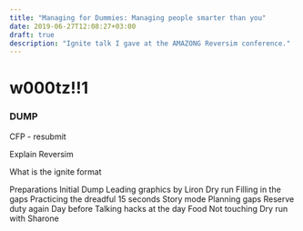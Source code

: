 ```yaml
---
title: "Managing for Dummies: Managing people smarter than you"
date: 2019-06-27T12:08:27+03:00
draft: true
description: "Ignite talk I gave at the AMAZONG Reversim conference."
---
```


# w000tz!!1

### DUMP

CFP - resubmit

Explain Reversim

What is the ignite format

Preparations
    Initial Dump
    Leading graphics by Liron
    Dry run
    Filling in the gaps
    Practicing the dreadful 15 seconds
    Story mode
    Planning gaps
Reserve duty again
Day before
Talking hacks at the day
    Food
    Not touching
    Dry run with Sharone
